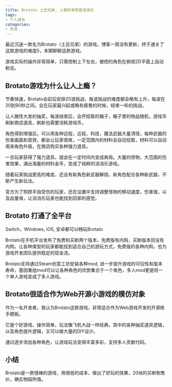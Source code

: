 ```yaml
---
title: Brotato 土豆兄弟, 人类的本质是消消乐
tags:
- 个人成长
categories:
- 杂谈
---
```



最近沉迷一款名为Brotato（土豆兄弟）的游戏。博客一周没有更新，终于通关了这款游戏的难度5，本期聊聊这款游戏。

游戏实际的操作非常简单，只需控制上下左右，被控的角色在俯视2D平面上自动射击。

## Brotato游戏为什么让人上瘾？

节奏快速，Brotato会前后安排20波挑战，每波挑战的难度都会略有上升，每波在20到90秒之间。会在玩家最兴起或略有疲惫的时候，结束一轮的挑战。

让人赌性大发的抽奖，每波结束后，会开拾取的箱子，箱子里的物品随机，游戏币刷新商店道具，刷新也需要消耗游戏币。

角色得到增强后，可以用各种远程，近程，科技，魔法武器大量清怪，每种武器的伤害画面和音效，都会让玩家很爽，一定范围内的材料会自动拾取，材料可以自动用来角色升级，在商店购买各种强力道具。

一旦玩家获得了强力道具，就会在一定时间内变成爽局。大量的怪物，大范围的伤害效果，涌出海量的材料金币，变成了纯粹的消消乐游戏。

随着玩家挑战更高的难度，还会有新角色新武器解锁。新角色配合各种新武器，不断产生新玩法。

官方为了照顾手指受伤的玩家，还在设置中支持调整怪物的移动速度，伤害值，以及血量值，让消消乐玩家也能找到回家的感觉。

## Brotato 打通了全平台

Switch，Windows, iOS, 安卓都可以畅玩Brotato

Brotato在手机平台发布了免费和买断两个版本，免费版有内购，买断版本则没有内购，让各种类型的玩家都能找到适合自己的游玩方式，免费版的各种内购，也为游戏开发团队提供稳定的现金流。

Brotato支持通过Steam创意工坊安装各种mod, 进一步提升游戏的可玩性和版本寿命，基因重组mod可以让各种角色的优势集合于一个角色，多人mod更是将一个单人游戏变成了多人游戏。

## Brotato很适合作为Web开源小游戏的模仿对象

作为一名开发者，我认为Brotato这款游戏，非常适合作为Web游戏开发的开源练手模板。

它是个好游戏，操作简单，玩法像飞机大战一样经典，其中的各种抽奖道具逻辑，以及角色提升逻辑，又可以做大量的DIY设计。

通过逐步添加各种角色，让游戏玩法变得丰富多彩，支持多人贡献代码。

## 小结

Brotato是一款很棒的游戏，用很低的成本，做出了好玩的效果，20块的买断制售价，确实物超所值。